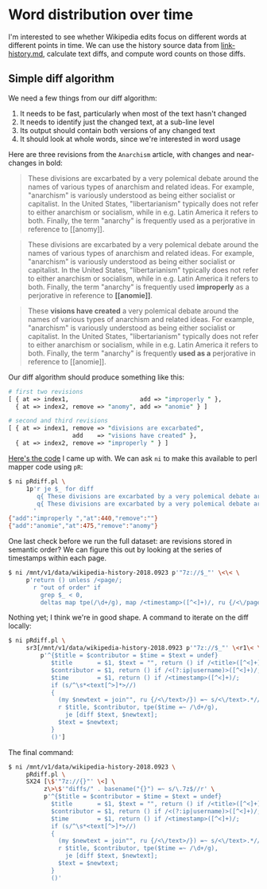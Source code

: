 # Word distribution over time
I'm interested to see whether Wikipedia edits focus on different words at
different points in time. We can use the history source data from
[link-history.md](link-history.md), calculate text diffs, and compute word
counts on those diffs.

## Simple diff algorithm
We need a few things from our diff algorithm:

1. It needs to be fast, particularly when most of the text hasn't changed
2. It needs to identify just the changed text, at a sub-line level
3. Its output should contain both versions of any changed text
4. It should look at whole words, since we're interested in word usage

Here are three revisions from the `Anarchism` article, with changes and
near-changes in bold:

> These divisions are excarbated by a very polemical debate around the names of
> various types of anarchism and related ideas.  For example,
> &quot;anarchism&quot; is variously understood as being either socialist or
> capitalist.  In the United States, &quot;libertarianism&quot; typically does
> not refer to either anarchism or socialism, while in e.g. Latin America it
> refers to both.  Finally, the term &quot;anarchy&quot; is frequently used as a
> perjorative in reference to [[anomy]].

> These divisions are excarbated by a very polemical debate around the names of
> various types of anarchism and related ideas.  For example,
> &quot;anarchism&quot; is variously understood as being either socialist or
> capitalist.  In the United States, &quot;libertarianism&quot; typically does
> not refer to either anarchism or socialism, while in e.g. Latin America it
> refers to both.  Finally, the term &quot;anarchy&quot; is frequently used
> **improperly** as a perjorative in reference to **[[anomie]]**.

> These **visions have created** a very polemical debate around the names of
> various types of anarchism and related ideas.  For example,
> &quot;anarchism&quot; is variously understood as being either socialist or
> capitalist.  In the United States, &quot;libertarianism&quot; typically does
> not refer to either anarchism or socialism, while in e.g. Latin America it
> refers to both. Finally, the term &quot;anarchy&quot; is frequently **used as
> a** perjorative in reference to [[anomie]].

Our diff algorithm should produce something like this:

```pl
# first two revisions
[ { at => index1,                    add => "improperly " },
  { at => index2, remove => "anomy", add => "anomie" } ]

# second and third revisions
[ { at => index1, remove => "divisions are excarbated",
                  add    => "visions have created" },
  { at => index2, remove => "improperly " } ]
```

[Here's the code](diff.pl) I came up with. We can ask `ni` to make this
available to perl mapper code using `pR`:

```sh
$ ni pRdiff.pl \
     1p'r je $_ for diff
        q{ These divisions are excarbated by a very polemical debate around the names of various types of anarchism and related ideas.  For example, &quot;anarchism&quot; is variously understood as being either socialist or capitalist.  In the United States, &quot;libertarianism&quot; typically does not refer to either anarchism or socialism, while in e.g. Latin America it refers to both.  Finally, the term &quot;anarchy&quot; is frequently used as a perjorative in reference to [[anomy]]. },
        q{ These divisions are excarbated by a very polemical debate around the names of various types of anarchism and related ideas.  For example, &quot;anarchism&quot; is variously understood as being either socialist or capitalist.  In the United States, &quot;libertarianism&quot; typically does not refer to either anarchism or socialism, while in e.g. Latin America it refers to both.  Finally, the term &quot;anarchy&quot; is frequently used improperly as a perjorative in reference to [[anomie]]. }
       '
{"add":"improperly ","at":440,"remove":""}
{"add":"anomie","at":475,"remove":"anomy"}
```

One last check before we run the full dataset: are revisions stored in semantic
order? We can figure this out by looking at the series of timestamps within each
page.

```sh
$ ni /mnt/v1/data/wikipedia-history-2018.0923 p'"7z://$_"' \<\< \
     p'return () unless /<page/;
       r "out of order" if
         grep $_ < 0,
         deltas map tpe(/\d+/g), map /<timestamp>([^<]+)/, ru {/<\/page>/}; ()'
```

Nothing yet; I think we're in good shape. A command to iterate on the diff
locally:

```sh
$ ni pRdiff.pl \
     sr3[/mnt/v1/data/wikipedia-history-2018.0923 p'"7z://$_"' \<r1\< \
         p'^{$title = $contributor = $time = $text = undef}
            $title       = $1, $text = "", return () if /<title>([^<]+)/;
            $contributor = $1, return () if /<(?:ip|username)>([^<]+)/;
            $time        = $1, return () if /<timestamp>([^<]+)/;
            if (s/^\s*<text[^>]*>//)
            {
              (my $newtext = join"", ru {/<\/text>/}) =~ s/<\/text>.*//;
              r $title, $contributor, tpe($time =~ /\d+/g),
                je [diff $text, $newtext];
              $text = $newtext;
            }
            ()']

```

The final command:

```sh
$ ni /mnt/v1/data/wikipedia-history-2018.0923 \
     pRdiff.pl \
     SX24 [\$'"7z://{}"' \<] \
          z\>\$'"diffs/" . basename("{}") =~ s/\.7z$//r' \
          p'^{$title = $contributor = $time = $text = undef}
            $title       = $1, $text = "", return () if /<title>([^<]+)/;
            $contributor = $1, return () if /<(?:ip|username)>([^<]+)/;
            $time        = $1, return () if /<timestamp>([^<]+)/;
            if (s/^\s*<text[^>]*>//)
            {
              (my $newtext = join"", ru {/<\/text>/}) =~ s/<\/text>.*//;
              r $title, $contributor, tpe($time =~ /\d+/g),
                je [diff $text, $newtext];
              $text = $newtext;
            }
            ()'
```
